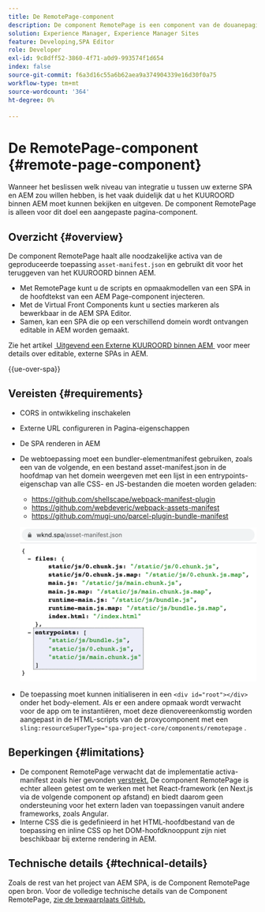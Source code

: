 ```yaml
---
title: De RemotePage-component
description: De component RemotePage is een component van de douanepagina voor het uitgeven van ver React SPA binnen AEM.
solution: Experience Manager, Experience Manager Sites
feature: Developing,SPA Editor
role: Developer
exl-id: 9c8dff52-3860-4f71-a0d9-993574f1d654
index: false
source-git-commit: f6a3d16c55a6b62aea9a374904339e16d30f0a75
workflow-type: tm+mt
source-wordcount: '364'
ht-degree: 0%

---
```



# De RemotePage-component {#remote-page-component}

Wanneer het beslissen welk niveau van integratie u tussen uw externe SPA en AEM zou willen hebben, is het vaak duidelijk dat u het KUUROORD binnen AEM moet kunnen bekijken en uitgeven. De component RemotePage is alleen voor dit doel een aangepaste pagina-component.

## Overzicht {#overview}

De component RemotePage haalt alle noodzakelijke activa van de geproduceerde toepassing `asset-manifest.json` en gebruikt dit voor het teruggeven van het KUUROORD binnen AEM.

* Met RemotePage kunt u de scripts en opmaakmodellen van een SPA in de hoofdtekst van een AEM Page-component injecteren.
* Met de Virtual Front Components kunt u secties markeren als bewerkbaar in de AEM SPA Editor.
* Samen, kan een SPA die op een verschillend domein wordt ontvangen editable in AEM worden gemaakt.

Zie het artikel [&#x200B; Uitgevend een Externe KUUROORD binnen AEM &#x200B;](spa-edit-external.md) voor meer details over editable, externe SPAs in AEM.

{{ue-over-spa}}

## Vereisten {#requirements}

* CORS in ontwikkeling inschakelen
* Externe URL configureren in Pagina-eigenschappen
* De SPA renderen in AEM
* De webtoepassing moet een bundler-elementmanifest gebruiken, zoals een van de volgende, en een bestand asset-manifest.json in de hoofdmap van het domein weergeven met een lijst in een entrypoints-eigenschap van alle CSS- en JS-bestanden die moeten worden geladen:
   * https://github.com/shellscape/webpack-manifest-plugin
   * https://github.com/webdeveric/webpack-assets-manifest
   * https://github.com/mugi-uno/parcel-plugin-bundle-manifest

  ![&#x200B; EnterPoint &#x200B;](assets/asset-manifest-entrypoints.png)

* De toepassing moet kunnen initialiseren in een `<div id="root"></div>` onder het body-element. Als er een andere opmaak wordt verwacht voor de app om te instantiëren, moet deze dienovereenkomstig worden aangepast in de HTML-scripts van de proxycomponent met een `sling:resourceSuperType="spa-project-core/components/remotepage` .

## Beperkingen {#limitations}

* De component RemotePage verwacht dat de implementatie activa-manifest zoals hier gevonden [&#x200B; verstrekt.](https://github.com/shellscape/webpack-manifest-plugin) De component RemotePage is echter alleen getest om te werken met het React-framework (en Next.js via de volgende component op afstand) en biedt daarom geen ondersteuning voor het extern laden van toepassingen vanuit andere frameworks, zoals Angular.
* Interne CSS die is gedefinieerd in het HTML-hoofdbestand van de toepassing en inline CSS op het DOM-hoofdknooppunt zijn niet beschikbaar bij externe rendering in AEM.

## Technische details {#technical-details}

Zoals de rest van het project van AEM SPA, is de Component RemotePage open bron. Voor de volledige technische details van de Component RemotePage, [&#x200B; zie de bewaarplaats GitHub.](https://github.com/adobe/aem-spa-project-core/tree/master/ui.apps/src/main/content/jcr_root/apps/spa-project-core/components/remotepage)
